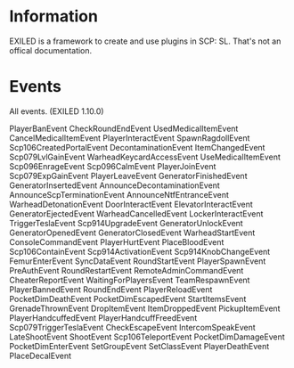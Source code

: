 # Information
EXILED is a framework to create and use plugins in SCP: SL.
That's not an offical documentation.

# Events
All events. (EXILED 1.10.0)

PlayerBanEvent
CheckRoundEndEvent
UsedMedicalItemEvent
CancelMedicalItemEvent
PlayerInteractEvent
SpawnRagdollEvent
Scp106CreatedPortalEvent
DecontaminationEvent
ItemChangedEvent
Scp079LvlGainEvent
WarheadKeycardAccessEvent
UseMedicalItemEvent
Scp096EnrageEvent
Scp096CalmEvent
PlayerJoinEvent
Scp079ExpGainEvent
PlayerLeaveEvent
GeneratorFinishedEvent
GeneratorInsertedEvent
AnnounceDecontaminationEvent
AnnounceScpTerminationEvent
AnnounceNtfEntranceEvent
WarheadDetonationEvent
DoorInteractEvent
ElevatorInteractEvent
GeneratorEjectedEvent
WarheadCancelledEvent
LockerInteractEvent
TriggerTeslaEvent
Scp914UpgradeEvent
GeneratorUnlockEvent
GeneratorOpenedEvent
GeneratorClosedEvent
WarheadStartEvent
ConsoleCommandEvent
PlayerHurtEvent
PlaceBloodEvent
Scp106ContainEvent
Scp914ActivationEvent
Scp914KnobChangeEvent
FemurEnterEvent
SyncDataEvent
RoundStartEvent
PlayerSpawnEvent
PreAuthEvent
RoundRestartEvent
RemoteAdminCommandEvent
CheaterReportEvent
WaitingForPlayersEvent
TeamRespawnEvent
PlayerBannedEvent
RoundEndEvent
PlayerReloadEvent
PocketDimDeathEvent
PocketDimEscapedEvent
StartItemsEvent
GrenadeThrownEvent
DropItemEvent
ItemDroppedEvent
PickupItemEvent
PlayerHandcuffedEvent
PlayerHandcuffFreedEvent
Scp079TriggerTeslaEvent
CheckEscapeEvent
IntercomSpeakEvent
LateShootEvent
ShootEvent
Scp106TeleportEvent
PocketDimDamageEvent
PocketDimEnterEvent
SetGroupEvent
SetClassEvent
PlayerDeathEvent
PlaceDecalEvent
